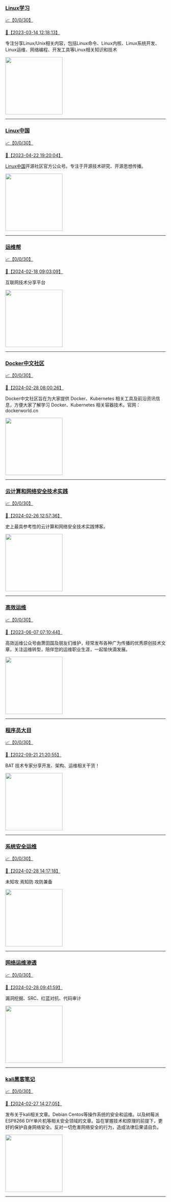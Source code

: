 
### [Linux学习](http://wechat.doonsec.com/wechat_echarts/?biz=MzI4MDEwNzAzNg==)

[:chart_with_upwards_trend:【0/0/30】](http://wechat.doonsec.com/wechat_echarts/?biz=MzI4MDEwNzAzNg==)

[:camera_flash:【2023-03-14 12:18:13】](https://mp.weixin.qq.com/s?__biz=MzI4MDEwNzAzNg==&mid=2649460110&idx=2&sn=d76412a9e0687ffe50c359ea4332a1a2&chksm=f3a2acfdc4d525ebb2f44288f886f46ce16507e0305ee1fcc74cb305757dd68610e87f461665&scene=27#wechat_redirect)

专注分享Linux/Unix相关内容，包括Linux命令、Linux内核、Linux系统开发、Linux运维、网络编程、开发工具等Linux相关知识和技术

<img align="top" width="180" src="http://open.weixin.qq.com/qr/code?username=gh_cb990d3ccd5f" alt="" />

---


### [Linux中国](http://wechat.doonsec.com/wechat_echarts/?biz=MjM5NjQ4MjYwMQ==)

[:chart_with_upwards_trend:【0/0/30】](http://wechat.doonsec.com/wechat_echarts/?biz=MjM5NjQ4MjYwMQ==)

[:camera_flash:【2023-04-22 19:20:04】](https://mp.weixin.qq.com/s?__biz=MjM5NjQ4MjYwMQ==&mid=2664678930&idx=3&sn=e1cd00ae476511afb34f4785124fb41a&chksm=bdcffd548ab87442b492af73b3af4e275b5439bd53b739798b806ed6947ab03e47e8efbe9a59&scene=27#wechat_redirect)

[Linux中国](https://linux.cn/)开源社区官方公众号。专注于开源技术研究、开源思想传播。

<img align="top" width="180" src="http://open.weixin.qq.com/qr/code?username=gh_52ef55f8adfd" alt="" />

---


### [运维帮](http://wechat.doonsec.com/wechat_echarts/?biz=MzA3MzYwNjQ3NA==)

[:chart_with_upwards_trend:【0/0/30】](http://wechat.doonsec.com/wechat_echarts/?biz=MzA3MzYwNjQ3NA==)

[:camera_flash:【2024-02-18 09:03:09】](https://mp.weixin.qq.com/s?__biz=MzA3MzYwNjQ3NA==&mid=2651301313&idx=1&sn=968508c3084bed86c1b0c8d4bce6a3a1&chksm=85ebcac81642718a0c3c2c361b768b105d9da662e5f0b4c95688fe2b72f67a15bec76d2a0a1c&scene=27&key=fb4f774344962fc8e2d80e64f4d14d94c3879f22f0b45119bc561ae3d07d6fb5b6090577c728e06a1335e3fea842beb500c07cb68e189ad3ea6f6de441e40a2139836e78c1e189f8cb6769843f7b4522255422061808935f82830bf46e04cfb9b527ed162d22f5cf508d949aa6b98ead912c271f6c80b08f4779845468421007&ascene=0&uin=MzgxODQ4MjMz&devicetype=Windows+10+x64&version=63090819&lang=zh_CN&countrycode=GY&exportkey=n_ChQIAhIQ557o9J9cIyZDi2FnqH0XsxLgAQIE97dBBAEAAAAAAEtiKoCZqlcAAAAOpnltbLcz9gKNyK89dVj0NFy1J8wo2Gz5mdEjz142iFhMRT0HywWtMCUI8DRKX8i2CSLXyTuENhkUVKOqmHan%2FZ8Ur51Jiehzj2wWKMeqZvBRnSPfHHRTh9xHBRFnudO%2FIKoHBzxF2iv%2BLYGaEFHYfTfIb9O1pDBKa9xWpYXh5TKDJ99f7v67Kr72T57otxpWJYv3m152Q8rUBEAzZoeagNXbhTKmz5bOLHQolbuZDtJxubJDHI%2F12l4uZWxT9%2F7c1T0PA5KzEL9s&acctmode=0&pass_ticket=4WGrP8KQEhTm3hIaEj7UZ5%2F5wRmsbxUGPnmGk4r%2BRD8j5lTNm0B%2Bgsd5Yjc3dO%2F9zEnffNkp4GrgiPPbtNE9Bw%3D%3D&wx_header=1&scene=27#wechat_redirect)

互联网技术分享平台

<img align="top" width="180" src="http://open.weixin.qq.com/qr/code?username=gh_445a39329cd8" alt="" />

---


### [Docker中文社区](http://wechat.doonsec.com/wechat_echarts/?biz=MzI1NzI5NDM4Mw==)

[:chart_with_upwards_trend:【0/0/30】](http://wechat.doonsec.com/wechat_echarts/?biz=MzI1NzI5NDM4Mw==)

[:camera_flash:【2024-02-28 08:00:26】](https://mp.weixin.qq.com/s?__biz=MzI1NzI5NDM4Mw==&mid=2247496890&idx=1&sn=45e46b01252380865686bcbbbb2278c5&chksm=eb46adf6d8b08422eb43028c5e3067a6645d6fc8d55d087069c0003543f6c60ae13f1dcd71c0&scene=27&key=bc6109e54101c9d17ac24c3b89a420dbf9d1464a93cbe3e901749d5062179410a8d2514d25d28a42dd5c89a80a709a053cd10e612ea9b6b44114dad662cd31fa237e3e1ce1e5d0c62708c31ebbfe542bbf2597dc21bea1bfd5580d49b0a7239b912598f97b53934ad867635c8be06fc07dc47725666bc765f806f7bd07440d4b&ascene=0&uin=MzgxODQ4MjMz&devicetype=Windows+10+x64&version=63090819&lang=zh_CN&countrycode=GY&exportkey=n_ChQIAhIQZplWAh%2BMjF6ESV8P%2BDrVhRLgAQIE97dBBAEAAAAAAEDeJPM0qskAAAAOpnltbLcz9gKNyK89dVj0TbaNuO40qCz0WJN9XMA5w1PRyI5O5z6c7saWG4bqsxHnwIq5kuL33KMf6pg%2Fd5chOCFIMhV%2F5uwgJm8KbSMLTa%2BLU5rUU3H8f6HncudWrtHCbSxCsahtPiCSfmwSzgX8Mtfdaay51CUjRHvV%2F8ELIbZMhffBDl2uDaDKwQKYGGdC4ahcVnMawkkehxxq%2FVw7ucMIZk%2BpGsK7%2FmtUoJUZCJbuOnb6Pn%2Fb%2BoSJvXxRAwPUcGd276Tkik0i&acctmode=0&pass_ticket=UNjmau%2FZNj4l0Pbi5hyHlm0SNBQ7zkZYcopDYI0dGhtEtOfEzxpJEYBpQPRf22MQk6iHGiDSrJsYXXkogTW7jw%3D%3D&wx_header=1&scene=27#wechat_redirect)

Docker中文社区旨在为大家提供 Docker、Kubernetes 相关工具及前沿资讯信息，方便大家了解学习 Docker、Kubernetes 相关容器技术。官网：dockerworld.cn

<img align="top" width="180" src="http://open.weixin.qq.com/qr/code?username=gh_8620cb9f61a5" alt="" />

---


### [云计算和网络安全技术实践](http://wechat.doonsec.com/wechat_echarts/?biz=MzA3MjM5MDc2Nw==)

[:chart_with_upwards_trend:【0/0/30】](http://wechat.doonsec.com/wechat_echarts/?biz=MzA3MjM5MDc2Nw==)

[:camera_flash:【2024-02-26 12:57:36】](https://mp.weixin.qq.com/s?__biz=MzA3MjM5MDc2Nw==&mid=2650748254&idx=1&sn=e4ac5379e9a6ea77698cebe8daa61851&chksm=8682cf6cabba02d6b5d48424d8a570582c85f1ae7490ac71555f5ded1119a0b1282e6050fd9b&scene=27&key=978d8ac09b04f41640c7930d886656cb27df714450a7d244bb00285f2c3afd397992790c175ebb33015b44c3bf61bfc704abd7d007a34cd8583b49049d927f11a8f15f152ecebedb4add5d64979a0156f9fb6bb77cf60ccfb8b75b479ce38b42f6fa0037706f4d12b477e418982055ef42c71a216074f51b9d730b3fe6e44e5a&ascene=15&uin=NTY2NTA4NjQ%3D&devicetype=Windows+10+x64&version=63060012&lang=zh_CN&session_us=gh_e8a4866a67fe&countrycode=AL&exportkey=n_ChQIAhIQ8KUi%2BHI%2BhMi98%2Fxu%2FGsUQRLuAQIE97dBBAEAAAAAAKzxEtjrmtQAAAAOpnltbLcz9gKNyK89dVj0rfyR9CpD8AbGlHXtMpiGQgImFGasYe1iZcuicVXEOPvVePilVtikIGhTTMt1oYZGqi%2FN01y64AA%2BeNqwiuRRiRTU%2BZ6a5BubWGsNkMc6qZM%2FRQlMCyt1PELF0Fx2EL7NsLZV93LidbBqE5DWwDElpoPPBQvvKeU2qAjWIgs%2FC8dAQx1uP6W7WN63Uhu0MApQeIS9MTGNKTvRiozGaJHF7JzijqMXNDl2w55nX6VWxvBEv%2Fhcxtzf1YVZJmF8J16w5HgMGOTedUQ%3D&acctmode=0&pass_ticket=JRrSvFzQLYvhVCehHt3PjayQhu7UlIC4VqjSM0bJZlzYABLxfB8y7yoqqkAK9ci6b44DZFfo5flM2%2F8bDAxCvQ%3D%3D&wx_header=0&fontgear=2&scene=27#wechat_redirect)

史上最具参考性的云计算和网络安全技术实践博客。

<img align="top" width="180" src="http://open.weixin.qq.com/qr/code?username=gh_34d6b0cb5633" alt="" />

---


### [高效运维](http://wechat.doonsec.com/wechat_echarts/?biz=MzA4Nzg5Nzc5OA==)

[:chart_with_upwards_trend:【0/0/30】](http://wechat.doonsec.com/wechat_echarts/?biz=MzA4Nzg5Nzc5OA==)

[:camera_flash:【2023-06-07 07:10:44】](https://mp.weixin.qq.com/s?__biz=MzA4Nzg5Nzc5OA==&mid=2651734637&idx=4&sn=2e47f69f965e98f599fed75ddb3837ef&chksm=8bc881c4bcbf08d2df71b5670c0499709a5281229287b15d178de64108ac464cd1f023287884&scene=27#wechat_redirect)

高效运维公众号由萧田国及朋友们维护，经常发布各种广为传播的优秀原创技术文章，关注运维转型，陪伴您的运维职业生涯，一起愉快滴发展。

<img align="top" width="180" src="http://open.weixin.qq.com/qr/code?username=gh_0fdeda7cb50a" alt="" />

---


### [程序员大目](http://wechat.doonsec.com/wechat_echarts/?biz=MzI4ODQ3NjE2OA==)

[:chart_with_upwards_trend:【0/0/30】](http://wechat.doonsec.com/wechat_echarts/?biz=MzI4ODQ3NjE2OA==)

[:camera_flash:【2022-09-21 21:20:55】](https://mp.weixin.qq.com/s?__biz=MzI4ODQ3NjE2OA==&mid=2247500356&idx=1&sn=69754a844e3a51a5427a0efec6aa45bd&chksm=ec3f5f23db48d6353810ef9157baf1fc90adbd884423aba73bd00450e5e6777e6e46dbe30489&scene=27&key=512fb80aa4f22d2a8ac8a7af6059d9b697eaef75ed0476d4690fc363cab93d636f7775d20d20fd3b1cd8bc051e62783ef79a2497a6b927846f0446f0af1324426177ebc087d480f11223e6aa409b2a26ab3d9ac220856bd51003dc89dc5306590dc812175fea69cf84266821b6f428181384d29a2d5a699f58c3d897ce4f980a&ascene=15&uin=MTA3Mzc3OTIzNQ%3D%3D&devicetype=Windows+Server+2016+x64&version=63070517&lang=zh_CN&session_us=gh_5f81484d311e&exportkey=AfaIj87lbeDD6CwHew4i%2FSM%3D&acctmode=0&pass_ticket=nP6spRM8hMyiazMifMuFetRdSji3u6F4iU1PoNglFE6zGbwDRWX%2F4QyvCBMQQBay&wx_header=0&fontgear=2&scene=27#wechat_redirect)

BAT 技术专家分享开发、架构、运维相关干货！

<img align="top" width="180" src="http://open.weixin.qq.com/qr/code?username=gh_e6849e368b5f" alt="" />

---


### [系统安全运维](http://wechat.doonsec.com/wechat_echarts/?biz=Mzk0NjE0NDc5OQ==)

[:chart_with_upwards_trend:【0/0/30】](http://wechat.doonsec.com/wechat_echarts/?biz=Mzk0NjE0NDc5OQ==)

[:camera_flash:【2024-02-28 14:17:18】](https://mp.weixin.qq.com/s?__biz=Mzk0NjE0NDc5OQ==&mid=2247522964&idx=2&sn=a8d0a46571cc0180a72d07bd19066ed4&chksm=c22f7f897099e8024256999b2c8eefe9255051a8301bc2fedbe325cadcf71ac1527f0f78b50d&scene=27&key=bc6109e54101c9d16d9ea7a8b4aa6d7d29a900437383e5dbfd4831dbeecf5a6b5701e62e6d2aef61f808879e82d013e399078377f58775121d674176be2f00177f7805cd3486b7e81a0af5b91ac03baad61158d75e1553c54793c566ae67df9fa447d7b63ba121ed3c04b24c38f0f055bde5d994a31b8ef0e4f3f0659ac11f32&ascene=0&uin=MzgxODQ4MjMz&devicetype=Windows+10+x64&version=63090819&lang=zh_CN&countrycode=GY&exportkey=n_ChQIAhIQxH%2FCXVHFof7XZl4AX%2FFLGBLgAQIE97dBBAEAAAAAAJIBGuO1C1gAAAAOpnltbLcz9gKNyK89dVj072sVPM%2BGgDn8vYGrunyrSveMptkxWwJxzDSqXLUDfe4FyFYYga52yUNHiqaU3%2Fqe%2BZHJfkgjnhN0gxfGpDXVi%2FusS4ECj8FgF7%2BPSOOPIWdhVOPjTK2gRIrPfEfurguMSfNzA1e6bVLwXa04bsi2rdso2K%2FbaZ%2FAqzHQgJA16WXtEM1VCL%2B9uw%2B2%2B4PWppxubKqKEj0nVjfDHnAbwhyk41RmrQefe2hCcM7dbmZXPZ3ykoE%2BpjdBMefm&acctmode=0&pass_ticket=UNjmau%2FZNj4l0Pbi5hyHlm0SNBQ7zkZYcopDYI0dGht0U1mrQofcQ3UbOV3du1r3NavMNUTElcbx%2FowtZODFyQ%3D%3D&wx_header=1&scene=27#wechat_redirect)

未知攻 焉知防 攻防兼备

<img align="top" width="180" src="http://open.weixin.qq.com/qr/code?username=gh_2c298b630170" alt="" />

---


### [网络运维渗透](http://wechat.doonsec.com/wechat_echarts/?biz=MzA3MjMxODUwNg==)

[:chart_with_upwards_trend:【0/0/30】](http://wechat.doonsec.com/wechat_echarts/?biz=MzA3MjMxODUwNg==)

[:camera_flash:【2024-02-28 09:41:59】](https://mp.weixin.qq.com/s?__biz=MzA3MjMxODUwNg==&mid=2247486341&idx=1&sn=ea484631783d623822634e09f3e9ebc1&chksm=9ed92a53a6e744d9a49c7a0b1091437cad487ebf1ff7ef4780067da776f57b111b502f403e6b&scene=27#wechat_redirect)

漏洞挖掘、SRC、红蓝对抗、代码审计

<img align="top" width="180" src="http://open.weixin.qq.com/qr/code?username=gh_304f5239b3b0" alt="" />

---


### [kali黑客笔记](http://wechat.doonsec.com/wechat_echarts/?biz=MzkxMzIwNTY1OA==)

[:chart_with_upwards_trend:【0/0/30】](http://wechat.doonsec.com/wechat_echarts/?biz=MzkxMzIwNTY1OA==)

[:camera_flash:【2024-02-27 14:27:05】](https://mp.weixin.qq.com/s?__biz=MzkxMzIwNTY1OA==&mid=2247503308&idx=1&sn=1ce73bce86e34442984cac4066b3b0b5&chksm=c01700b9dacdaad358b5decc94c1eb68e00996a9883bf94dab279ca6d582524c33572c5437eb&scene=27&key=3e93a104578ed50d73845d10ae7fded5ee2dceeae6e9e11d052e2cc8af5cdf875a46ab223f47178789e667263d3512ab85270480da68565fd12100af740175e19efbbfa7702ccf61053a9773a9843cfe0475efbbe6bad2528acf2d6ef90c78f3726971946961f4f8751b47b9586947c44f36f4a16b8eac4f4968858a0863fac7&ascene=0&uin=MzgxODQ4MjMz&devicetype=Windows+10+x64&version=63090819&lang=zh_CN&countrycode=GY&exportkey=n_ChQIAhIQEjkHgxwxzqAhLDdUJi%2FNRhLgAQIE97dBBAEAAAAAABEmGaZkthYAAAAOpnltbLcz9gKNyK89dVj0TFH%2BqrCuZ745rRxYTh7qO0ilHCR4n0bWtJ5kGY5Aqt7x9cEcELCoq5R7%2BLtknPQ5fX80KxqwjIpxRy%2BBL2DuQ1pFIvQooWMXunzr6D3%2BNHC0YAJAvhuxN9bLK%2FLiIa9QXXMt3RZTQ6v0AbI1z6Nx0ET1beLs359CMBT9n2AHR5Is4GN1O6bnGm8lpKbAI2H26cnwm4HClUDWgFz%2BAIKHn0ahoD3F0oNNoLqSUgFXSaPaQ4ZJNkFuwCle&acctmode=0&pass_ticket=UNjmau%2FZNj4l0Pbi5hyHlm0SNBQ7zkZYcopDYI0dGhuqRibPHHwICCnJaYkXwyuwXUWZpPpZ9nj9UVBpp43sxQ%3D%3D&wx_header=1&scene=27#wechat_redirect)

发布关于kali相关文章。Debian Centos等操作系统的安全和运维。以及树莓派 ESP8266 DIY单片机等相关安全领域的文章。旨在掌握技术和原理的前提下，更好的保护自身网络安全。反对一切危害网络安全的行为，造成法律后果请自负。

<img align="top" width="180" src="http://open.weixin.qq.com/qr/code?username=gh_fbcaf351ddc1" alt="" />

---

